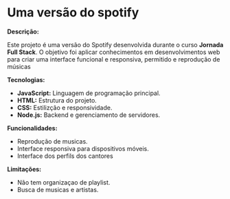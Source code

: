 # Uma versão do spotify 

**Descrição:**

Este projeto é uma versão do Spotify desenvolvida durante o curso **Jornada Full Stack**. O objetivo foi aplicar conhecimentos em desenvolvimentos web para criar uma interface funcional e responsiva, permitido e reprodução de músicas
 
**Tecnologias:**

* **JavaScript:** Linguagem de programação principal.
* **HTML:** Estrutura do projeto.
* **CSS:** Estilizção e responsividade.
* **Node.js:** Backend e gerenciamento de servidores.

**Funcionalidades:**

* Reprodução de musicas. 
* Interface responsiva para dispositivos móveis.
* Interface dos perfils dos cantores


**Limitações:**

* Não tem organizaçao de playlist.
* Busca de musicas e artistas. 
  
